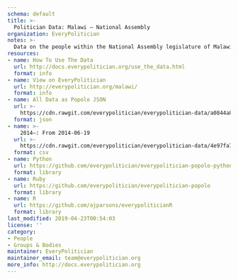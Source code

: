```yaml
---
schema: default
title: >-
  Politician Data: Malawi — National Assembly
organization: EveryPolitician
notes: >-
  Data on the people within the National Assembly legislature of Malawi.
resources:
- name: How To Use The Data
  url: http://docs.everypolitician.org/use_the_data.html
  format: info
- name: View on EveryPolitician
  url: http://everypolitician.org/malawi/
  format: info
- name: All Data as Popolo JSON
  url: >-
    https://cdn.rawgit.com/everypolitician/everypolitician-data/a0844a80f705b22a868f59522e53732cb17c5396/data/Malawi/Assembly/ep-popolo-v1.0.json
  format: json
- name: >-
    2014–: From 2014-06-19
  url: >-
    https://cdn.rawgit.com/everypolitician/everypolitician-data/4e97fa760e9680a885b92875987c702aced03241/data/Malawi/Assembly/term-2014.csv
  format: csv
- name: Python
  url: https://github.com/everypolitician/everypolitician-popolo-python
  format: library
- name: Ruby
  url: https://github.com/everypolitician/everypolitician-popolo
  format: library
- name: R
  url: https://github.com/ajparsons/everypoliticianR
  format: library
last_modified: 2019-04-23T00:54:03
license: ''
category:
- People
- Groups & Bodies
maintainer: EveryPolitician
maintainer_email: team@everypolitician.org
more_info: http://docs.everypolitician.org
---
```

